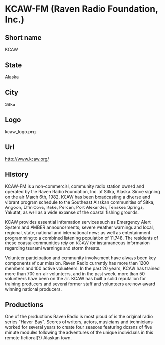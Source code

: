 # KCAW-FM (Raven Radio Foundation, Inc.)

## Short name

KCAW

## State

Alaska

## City

Sitka

## Logo

kcaw\_logo.png

## Url

http://www.kcaw.org/

## History

KCAW-FM is a non-commercial, community radio station owned and operated
by the Raven Radio Foundation, Inc. of Sitka, Alaska. Since signing on the air
March 6th, 1982, KCAW has been broadcasting a diverse and vibrant program schedule
to the Southeast Alaskan communities of Sitka, Angoon, Elfin Cove, Kake, Pelican,
Port Alexander, Tenakee Springs, Yakutat, as well as a wide expanse of the coastal
fishing grounds.

KCAW provides essential information services such as Emergency
Alert System and AMBER announcements; severe weather warnings and local, regional,
state, national and international news as well as entertainment programming to
a combined listening population of 11,748. The residents of these coastal communities
rely on KCAW for instantaneous information regarding tsunami warnings and storm
threats.

Volunteer participation and community involvement have always been key
components of our mission. Raven Radio currently has more than 1200 members and
100 active volunteers. In the past 20 years, KCAW has trained more than 700 on-air
volunteers, and in the past week, more than 50 volunteers have been on the air.
KCAW has built a solid reputation for training producers and several former staff
and volunteers are now award winning national producers.


## Productions

One of the productions Raven Radio is most proud of is the original radio series "Haven Bay". Scores of writers, actors, musicians and technicians worked for several years to create four seasons featuring dozens of five minute modules following the adventures of the unique individuals in this remote fictional(?) Alaskan town.
